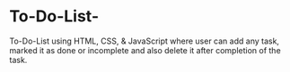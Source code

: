 # To-Do-List-
To-Do-List using HTML, CSS, &amp; JavaScript where user can add any task, marked it as done or incomplete and also delete it after completion of the task.
